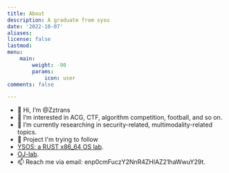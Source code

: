 ```yaml
---
title: About
description: A graduate from sysu
date: '2022-10-07'
aliases:
license: false
lastmod: 
menu:
    main: 
        weight: -90
        params:
            icon: user
comments: false

---
```


- 👋 Hi, I’m @Zztrans
- 👀 I’m interested in ACG, CTF, algorithm competition, football, and so on.
- 🌱 I’m currently researching in security-related, multimodality-related topics.
- 💞️ Project I'm trying to follow
- [YSOS: a RUST x86_64 OS lab](https://github.com/YatSenOS/YatSenOS-Tutorial-Volume-2).
- [OJ-lab](https://github.com/OJ-lab).
- 📫 Reach me via email: enp0cmFuczY2NnR4ZHlAZ21haWwuY29t.


